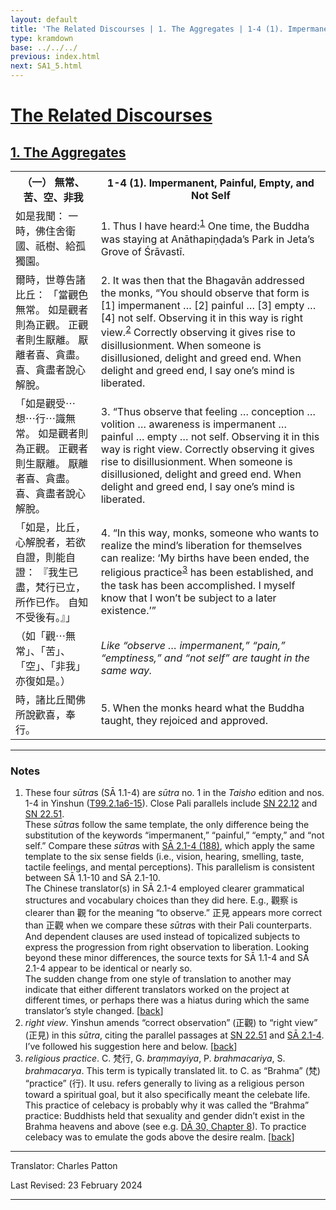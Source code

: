 ```yaml
---
layout: default
title: 'The Related Discourses | 1. The Aggregates | 1-4 (1). Impermanent, Painful, Empty, and Not Self'
type: kramdown
base: ../../../
previous: index.html
next: SA1_5.html
---
```


<h1><a href='../index.html'>The Related Discourses</a></h1>
<h2><a href='index.html'>1. The Aggregates</a></h2>

<table class="trans">
  <th class='ch'>（一） 無常、苦、空、非我</th>
  <th class='en'>1-4 (1). Impermanent, Painful, Empty, and Not Self</th>
  <tr>
    <td class="ch" title='t99.2.1a6'>如是我聞： 一時，佛住舍衛國、祇樹、給孤獨園。</td>
    <td id='p1'>1. Thus I have heard:<sup id="ref1"><a href="#n1">1</a></sup> One time, the Buddha was staying at Anāthapiṇḍada’s Park in Jeta’s Grove of Śrāvastī.</td>
  </tr>
  <tr>
    <td class="ch" title='t99.2.1a7'>爾時，世尊告諸比丘： 「當觀色無常。 如是觀者則為正觀。 正觀者則生厭離。 厭離者喜、貪盡。 喜、貪盡者說心解脫。</td>
    <td id='p2'>2. It was then that the Bhagavān addressed the monks, “You should observe that form is [1] impermanent … [2] painful … [3] empty … [4] not self. Observing it in this way is right view.<sup id="ref2"><a href="#n2">2</a></sup> Correctly observing it gives rise to disillusionment. When someone is disillusioned, delight and greed end. When delight and greed end, I say one’s mind is liberated.</td>
  </tr>
  <tr>
    <td class="ch" title='t99.2.1a9'>「如是觀受⋯想⋯行⋯識無常。 如是觀者則為正觀。 正觀者則生厭離。 厭離者喜、貪盡。 喜、貪盡者說心解脫。</td>
    <td id='p3'>3. “Thus observe that feeling … conception … volition … awareness is impermanent … painful … empty … not self. Observing it in this way is right view. Correctly observing it gives rise to disillusionment. When someone is disillusioned, delight and greed end. When delight and greed end, I say one’s mind is liberated.</td>
  </tr>
  <tr>
    <td class="ch" title='t99.2.1a12'>「如是，比丘，心解脫者，若欲自證，則能自證： 『我生已盡，梵行已立，所作已作。 自知不受後有。』」</td>
    <td id='p4'>4. “In this way, monks, someone who wants to realize the mind’s liberation for themselves can realize: ‘My births have been ended, the religious practice<sup id="ref3"><a href="#n3">3</a></sup> has been established, and the task has been accomplished. I myself know that I won’t be subject to a later existence.’”</td>
  </tr>
  <tr>
    <td class="ch" title='t99.2.1a14'>（如「觀⋯無常」、「苦」、「空」、「非我」亦復如是。）</td>
    <td><em>Like “observe … impermanent,” “pain,” “emptiness,” and “not self” are taught in the same way.</em></td>
  </tr>
  <tr>
    <td class="ch" title='t99.2.1a15'>時，諸比丘聞佛所說歡喜，奉行。</td>
    <td id='p5'>5. When the monks heard what the Buddha taught, they rejoiced and approved.</td>
  </tr>
</table>

<hr/>

<h3 id="notes">Notes</h3>

<ol class="notes-list">
<li id="n1">These four <em>sūtra</em>s (SĀ 1.1-4) are <em>sūtra</em> no. 1 in the <cite>Taisho</cite> edition and nos. 1-4 in Yinshun (<a href="https://cbetaonline.dila.edu.tw/zh/T02n0099_p0001a06" target="_blank">T99.2.1a6-15</a>). Close Pali parallels include <a href="https://suttacentral.net/sn22.12" target="_blank">SN 22.12</a> and <a href="https://suttacentral.net/sn22.51" target="_blank">SN 22.51</a>.<br/>
These <em>sūtra</em>s follow the same template, the only difference being the substitution of the keywords “impermanent,” “painful,” “empty,” and “not self.” Compare these <em>sūtra</em>s with <a href="../02/SA2_1.html" target="_blank">SĀ 2.1-4 (188)</a>, which apply the same template to the six sense fields (i.e., vision, hearing, smelling, taste, tactile feelings, and mental perceptions). This parallelism is consistent between SĀ 1.1-10 and SĀ 2.1-10.<br/>
The Chinese translator(s) in SĀ 2.1-4 employed clearer grammatical structures and vocabulary choices than they did here. E.g., 觀察 is clearer than 觀 for the meaning “to observe.” 正見 appears more correct than 正觀 when we compare these <em>sūtra</em>s with their Pali counterparts. And dependent clauses are used instead of topicalized subjects to express the progression from right observation to liberation. Looking beyond these minor differences, the source texts for SĀ 1.1-4 and SĀ 2.1-4 appear to be identical or nearly so.<br/>
The sudden change from one style of translation to another may indicate that either different translators worked on the project at different times, or perhaps there was a hiatus during which the same translator’s style changed. [<a href="#ref1">back</a>]</li>
<li id="n2"><em>right view</em>. Yinshun amends “correct observation” (正觀) to “right view” (正見) in this <em>sūtra</em>, citing the parallel passages at <a href="https://suttacentral.net/sn22.51" target="_blank">SN 22.51</a> and <a href="../02/SA2_1-4.html" target="_blank">SĀ 2.1-4</a>. I’ve followed his suggestion here and below. [<a href="#ref2">back</a>]</li>
<li id="n3"><em>religious practice</em>. C. 梵行, G. <em>braṃmayiya</em>, P. <em>brahmacariya</em>, S. <em>brahmacarya</em>. This term is typically translated lit. to C. as “Brahma” (梵) “practice” (行). It usu. refers generally to living as a religious person toward a spiritual goal, but it also specifically meant the celebate life. This practice of celebacy is probably why it was called the “Brahma” practice: Buddhists held that sexuality and gender didn’t exist in the Brahma heavens and above (see e.g. <a href="../../dirgha/DA_30-8.html#p66" target="_blank">DĀ 30, Chapter 8</a>). To practice celebacy was to emulate the gods above the desire realm. [<a href="#ref3">back</a>]</li>
</ol>
<hr/>

<p class="translator">Translator: Charles Patton</p>
<p class='revised'>Last Revised: 23 February 2024</p>

<hr/>